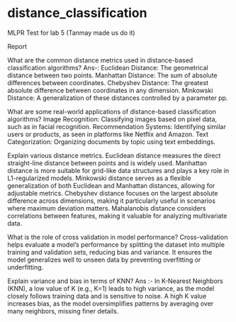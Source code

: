# distance_classification
MLPR Test for lab 5 (Tanmay made us do it)


Report

What are the common distance metrics used in distance-based classification algorithms? Ans-: 
Euclidean Distance: The geometrical distance between two points. 
Manhattan Distance: The sum of absolute differences between coordinates. 
Chebyshev Distance: The greatest absolute difference between coordinates in any dimension. 
Minkowski Distance: A generalization of these distances controlled by a parameter pp.

What are some real-world applications of distance-based classification algorithms? 
Image Recognition: Classifying images based on pixel data, such as in facial recognition. 
Recommendation Systems: Identifying similar users or products, as seen in platforms like Netflix and Amazon. 
Text Categorization: Organizing documents by topic using text embeddings.

Explain various distance metrics. 
Euclidean distance measures the direct straight-line distance between points and is widely used. 
Manhattan distance is more suitable for grid-like data structures and plays a key role in L1-regularized models. 
Minkowski distance serves as a flexible generalization of both Euclidean and Manhattan distances, allowing for adjustable metrics. 
Chebyshev distance focuses on the largest absolute difference across dimensions, making it particularly useful in scenarios where maximum deviation matters.
Mahalanobis distance considers correlations between features, making it valuable for analyzing multivariate data.

What is the role of cross validation in model performance? 
Cross-validation helps evaluate a model’s performance by splitting the dataset into multiple training and validation sets, reducing bias and variance. It ensures the model generalizes well to unseen data by preventing overfitting or underfitting.

Explain variance and bias in terms of KNN? Ans :- In K-Nearest Neighbors (KNN), a low value of K (e.g., K=1) leads to high variance, as the model closely follows training data and is sensitive to noise. 
A high K value increases bias, as the model oversimplifies patterns by averaging over many neighbors, missing finer details.
